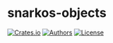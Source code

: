 # snarkos-objects

[![Crates.io](https://img.shields.io/crates/v/snarkos-objects.svg?color=neon)](https://crates.io/crates/snarkos-objects)
[![Authors](https://img.shields.io/badge/authors-Aleo-orange.svg)](../AUTHORS)
[![License](https://img.shields.io/badge/License-GPLv3-blue.svg)](./LICENSE.md)
